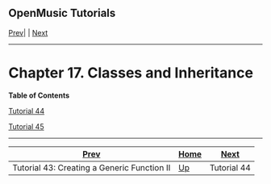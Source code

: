 OpenMusic Tutorials  
---  
[Prev](tut.gen.43)| | [Next](tut.gen.44)  
  
* * *

# Chapter 17. Classes and Inheritance

 **Table of Contents**

[Tutorial 44](tut.gen.44)

[Tutorial 45](tut.gen.45)

* * *

[Prev](tut.gen.43)| [Home](index)| [Next](tut.gen.44)  
---|---|---  
Tutorial 43: Creating a Generic Function II| [Up](tut.gen)| Tutorial 44

